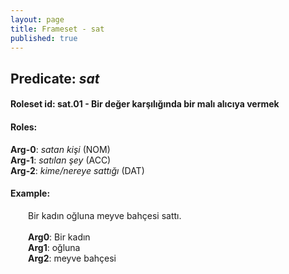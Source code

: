 ```yaml
---
layout: page
title: Frameset - sat
published: true
---
```

<h2>Predicate: <i>sat</i></h2>
<h4>Roleset id: sat.01 - Bir değer karşılığında bir malı alıcıya vermek<br>
<h4>Roles:</h4>
<b>Arg-0</b>: <i>satan kişi</i>  (NOM) <br>
<b>Arg-1</b>: <i>satılan şey</i>  (ACC) <br>
<b>Arg-2</b>: <i>kime/nereye sattığı</i>  (DAT) <br>
<h4>Example:</h4>
&emsp;&emsp;Bir kadın oğluna meyve bahçesi sattı.<br><br>
&emsp;&emsp;<b>Arg0</b>:  Bir kadın<br>
&emsp;&emsp;<b>Arg1</b>:  oğluna<br>
&emsp;&emsp;<b>Arg2</b>:  meyve bahçesi<br>

